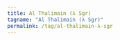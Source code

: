 ```yaml
---
title: Al Thalimain (λ Sgr)
tagname: "Al Thalimain (λ Sgr)"
permalink: /tag/al-thalimain-λ-sgr
---
```

